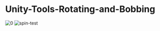 # Unity-Tools-Rotating-and-Bobbing
![0](https://github.com/user-attachments/assets/4d3aa3ed-c268-47e4-93f9-b2a380fa67d2)
![spin-test](https://github.com/user-attachments/assets/e300a25b-f3ec-4eef-880e-9ac2be333287)

